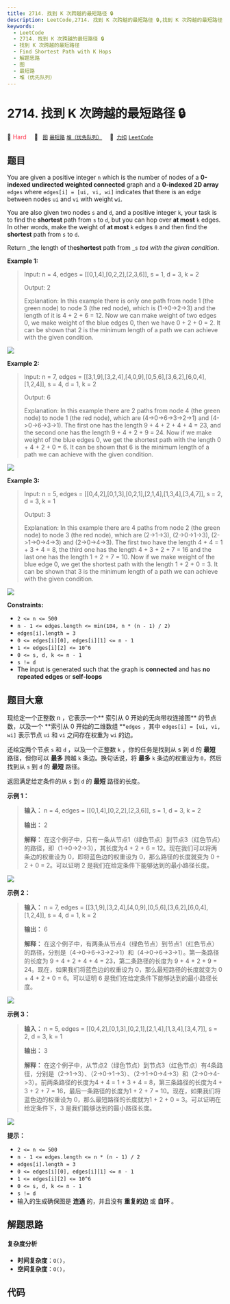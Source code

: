 ```yaml
---
title: 2714. 找到 K 次跨越的最短路径 🔒
description: LeetCode,2714. 找到 K 次跨越的最短路径 🔒,找到 K 次跨越的最短路径,Find Shortest Path with K Hops,解题思路,图,最短路,堆（优先队列）
keywords:
  - LeetCode
  - 2714. 找到 K 次跨越的最短路径 🔒
  - 找到 K 次跨越的最短路径
  - Find Shortest Path with K Hops
  - 解题思路
  - 图
  - 最短路
  - 堆（优先队列）
---
```


# 2714. 找到 K 次跨越的最短路径 🔒

🔴 <font color=#ff334b>Hard</font>&emsp; 🔖&ensp; [`图`](/tag/graph.md) [`最短路`](/tag/shortest-path.md) [`堆（优先队列）`](/tag/heap-priority-queue.md)&emsp; 🔗&ensp;[`力扣`](https://leetcode.cn/problems/find-shortest-path-with-k-hops) [`LeetCode`](https://leetcode.com/problems/find-shortest-path-with-k-hops)

## 题目

You are given a positive integer `n` which is the number of nodes of a
**0-indexed undirected weighted connected** graph and a **0-indexed** **2D
array** `edges` where `edges[i] = [ui, vi, wi]` indicates that there is an
edge between nodes `ui` and `vi` with weight `wi`.

You are also given two nodes `s` and `d`, and a positive integer `k`, your
task is to find the **shortest** path from `s` to `d`, but you can hop over
**at most** `k` edges. In other words, make the weight of **at most** `k`
edges `0` and then find the **shortest** path from `s` to `d`.

Return _the length of the**shortest** path from _`s` _to_`d` _with the given
condition_.



**Example 1:**

> Input: n = 4, edges = [[0,1,4],[0,2,2],[2,3,6]], s = 1, d = 3, k = 2
> 
> Output: 2
> 
> Explanation: In this example there is only one path from node 1 (the green node) to node 3 (the red node), which is (1->0->2->3) and the length of it is 4 + 2 + 6 = 12. Now we can make weight of two edges 0, we make weight of the blue edges 0, then we have 0 + 2 + 0 = 2. It can be shown that 2 is the minimum length of a path we can achieve with the given condition.
> 
> 

![](https://fastly.jsdelivr.net/gh/doocs/leetcode@main/solution/2700-2799/2714.Find%20Shortest%20Path%20with%20K%20Hops/images/1.jpg)

**Example 2:**

> Input: n = 7, edges = [[3,1,9],[3,2,4],[4,0,9],[0,5,6],[3,6,2],[6,0,4],[1,2,4]], s = 4, d = 1, k = 2
> 
> Output: 6
> 
> Explanation: In this example there are 2 paths from node 4 (the green node) to node 1 (the red node), which are (4->0->6->3->2->1) and (4->0->6->3->1). The first one has the length 9 + 4 + 2 + 4 + 4 = 23, and the second one has the length 9 + 4 + 2 + 9 = 24. Now if we make weight of the blue edges 0, we get the shortest path with the length 0 + 4 + 2 + 0 = 6. It can be shown that 6 is the minimum length of a path we can achieve with the given condition.
> 
> 

![](https://fastly.jsdelivr.net/gh/doocs/leetcode@main/solution/2700-2799/2714.Find%20Shortest%20Path%20with%20K%20Hops/images/2.jpg)

**Example 3:**

> Input: n = 5, edges = [[0,4,2],[0,1,3],[0,2,1],[2,1,4],[1,3,4],[3,4,7]], s = 2, d = 3, k = 1
> 
> Output: 3
> 
> Explanation: In this example there are 4 paths from node 2 (the green node) to node 3 (the red node), which are (2->1->3), (2->0->1->3), (2->1->0->4->3) and (2->0->4->3). The first two have the length 4 + 4 = 1 + 3 + 4 = 8, the third one has the length 4 + 3 + 2 + 7 = 16 and the last one has the length 1 + 2 + 7 = 10. Now if we make weight of the blue edge 0, we get the shortest path with the length 1 + 2 + 0 = 3. It can be shown that 3 is the minimum length of a path we can achieve with the given condition.
> 
> 

![](https://fastly.jsdelivr.net/gh/doocs/leetcode@main/solution/2700-2799/2714.Find%20Shortest%20Path%20with%20K%20Hops/images/3.jpg)



**Constraints:**

  * `2 <= n <= 500`
  * `n - 1 <= edges.length <= min(104, n * (n - 1) / 2)`
  * `edges[i].length = 3`
  * `0 <= edges[i][0], edges[i][1] <= n - 1`
  * `1 <= edges[i][2] <= 10^6`
  * `0 <= s, d, k <= n - 1`
  * `s != d`
  * The input is generated such that the graph is **connected** and has **no**  **repeated edges**  or **self-loops**


## 题目大意

现给定一个正整数 n ，它表示一个**  索引从 0 开始的无向带权连接图** 的节点数，以及一个 **索引从 0 开始的二维数组  **`edges`
，其中 `edges[i] = [ui, vi, wi]` 表示节点 `ui` 和 `vi` 之间存在权重为 `wi` 的边。

还给定两个节点 `s` 和 `d` ，以及一个正整数 `k` ，你的任务是找到从 s 到 d 的 **最短** 路径，但你可以 **最多** 跨越 `k`
条边。换句话说，将 **最多** `k` 条边的权重设为 `0`，然后找到从 `s` 到 `d` 的 **最短** 路径。

返回满足给定条件的从 `s` 到 `d` 的 **最短** 路径的长度。



**示例 1：**

> 
> 
> 
> 
> 
> **输入：** n = 4, edges = [[0,1,4],[0,2,2],[2,3,6]], s = 1, d = 3, k = 2
> 
> **输出：** 2
> 
> **解释：** 在这个例子中，只有一条从节点1（绿色节点）到节点3（红色节点）的路径，即（1->0->2->3），其长度为4 + 2 + 6 = 12。现在我们可以将两条边的权重设为 0，即将蓝色边的权重设为 0，那么路径的长度就变为 0 + 2 + 0 = 2。可以证明 2 是我们在给定条件下能够达到的最小路径长度。
> 
> 

![](https://fastly.jsdelivr.net/gh/doocs/leetcode@main/solution/2700-2799/2714.Find%20Shortest%20Path%20with%20K%20Hops/images/1.jpg)

**示例 2：**

> 
> 
> 
> 
> 
> **输入：** n = 7, edges = [[3,1,9],[3,2,4],[4,0,9],[0,5,6],[3,6,2],[6,0,4],[1,2,4]], s = 4, d = 1, k = 2
> 
> **输出：** 6
> 
> **解释：** 在这个例子中，有两条从节点4（绿色节点）到节点1（红色节点）的路径，分别是（4->0->6->3->2->1）和（4->0->6->3->1）。第一条路径的长度为 9 + 4 + 2 + 4 + 4 = 23，第二条路径的长度为 9 + 4 + 2 + 9 = 24。现在，如果我们将蓝色边的权重设为 0，那么最短路径的长度就变为 0 + 4 + 2 + 0 = 6。可以证明 6 是我们在给定条件下能够达到的最小路径长度。
> 
> 

![](https://fastly.jsdelivr.net/gh/doocs/leetcode@main/solution/2700-2799/2714.Find%20Shortest%20Path%20with%20K%20Hops/images/2.jpg)

**示例 3：**

> 
> 
> 
> 
> 
> **输入：** n = 5, edges = [[0,4,2],[0,1,3],[0,2,1],[2,1,4],[1,3,4],[3,4,7]], s = 2, d = 3, k = 1
> 
> **输出：** 3
> 
> **解释：** 在这个例子中，从节点2（绿色节点）到节点3（红色节点）有4条路径，分别是（2->1->3）、（2->0->1->3）、（2->1->0->4->3）和（2->0->4->3）。前两条路径的长度为4 + 4 = 1 + 3 + 4 = 8，第三条路径的长度为4 + 3 + 2 + 7 = 16，最后一条路径的长度为1 + 2 + 7 = 10。现在，如果我们将蓝色边的权重设为 0，那么最短路径的长度就为1 + 2 + 0 = 3。可以证明在给定条件下，3 是我们能够达到的最小路径长度。
> 
> 

![](https://fastly.jsdelivr.net/gh/doocs/leetcode@main/solution/2700-2799/2714.Find%20Shortest%20Path%20with%20K%20Hops/images/3.jpg)



**提示：**

  * `2 <= n <= 500`
  * `n - 1 <= edges.length <= n * (n - 1) / 2`
  * `edges[i].length = 3`
  * `0 <= edges[i][0], edges[i][1] <= n - 1`
  * `1 <= edges[i][2] <= 10^6`
  * `0 <= s, d, k <= n - 1`
  * `s != d`
  * 输入的生成确保图是 **连通** 的，并且没有 **重复的边** 或 **自环** 。


## 解题思路

#### 复杂度分析

- **时间复杂度**：`O()`，
- **空间复杂度**：`O()`，

## 代码

```javascript

```